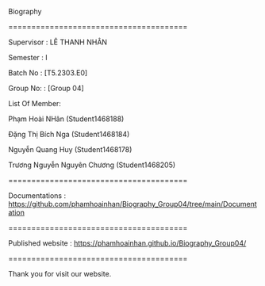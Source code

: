 Biography

=======================================

Supervisor : LÊ THANH NHÂN

Semester : I

Batch No : [T5.2303.E0]

Group No: : [Group 04]

List Of Member:

Phạm Hoài NHân (Student1468188)

Đặng Thị Bích Nga (Student1468184)

Nguyễn Quang Huy (Student1468178)

Trương Nguyễn Nguyên Chương (Student1468205)

=======================================

Documentations : https://github.com/phamhoainhan/Biography_Group04/tree/main/Documentation

=======================================

Published website : https://phamhoainhan.github.io/Biography_Group04/

=======================================

Thank you for visit our website.
